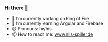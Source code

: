 ### Hi there 👋

- 🔭 I’m currently working on Ring of Fire
- 🌱 I’m currently learning Angular and Firebase
- 😄 Pronouns: he/his
- 📫 How to reach me: www.nils-spiller.de
<!--
**nilsSpi/nilsSpi** is a ✨ _special_ ✨ repository because its `README.md` (this file) appears on your GitHub profile.

Here are some ideas to get you started:

- 🔭 I’m currently working on ...
- 🌱 I’m currently learning ...
- 👯 I’m looking to collaborate on ...
- 🤔 I’m looking for help with ...
- 💬 Ask me about ...
- 📫 How to reach me: ...
- 😄 Pronouns: ...
- ⚡ Fun fact: ...
-->
